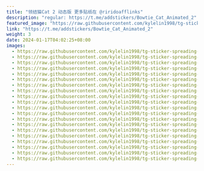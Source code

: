 ```yaml
---
title: "领结猫Cat 2 动态版 更多贴纸在 @riridoafflinks"
description: "regular: https://t.me/addstickers/Bowtie_Cat_Animated_2"
featured_image: "https://raw.githubusercontent.com/kylelin1998/tg-sticker-spreading-worldwide-images/main/img/22ee059c-fb98-4dfb-8f2e-80a9eb25efbf.jpg"
link: "https://t.me/addstickers/Bowtie_Cat_Animated_2"
weight: 3
date: 2024-01-17T04:02:25+08:00
images:
  - https://raw.githubusercontent.com/kylelin1998/tg-sticker-spreading-worldwide-images/main/img/22ee059c-fb98-4dfb-8f2e-80a9eb25efbf.jpg
  - https://raw.githubusercontent.com/kylelin1998/tg-sticker-spreading-worldwide-images/main/img/57c31c8a-010d-4b2b-8002-eb0232d6a094.jpg
  - https://raw.githubusercontent.com/kylelin1998/tg-sticker-spreading-worldwide-images/main/img/937209b8-f138-4fec-89b9-756a2dd172e4.jpg
  - https://raw.githubusercontent.com/kylelin1998/tg-sticker-spreading-worldwide-images/main/img/21ff1543-b9b9-4f06-b613-adf2a09e1695.jpg
  - https://raw.githubusercontent.com/kylelin1998/tg-sticker-spreading-worldwide-images/main/img/9e0d8a59-188c-4766-b38e-4b830b237ce8.jpg
  - https://raw.githubusercontent.com/kylelin1998/tg-sticker-spreading-worldwide-images/main/img/0c6e0a71-3dc4-460c-882a-786a0c3c8da5.jpg
  - https://raw.githubusercontent.com/kylelin1998/tg-sticker-spreading-worldwide-images/main/img/11405c55-43ad-45fb-943f-9ff7a7d254c2.jpg
  - https://raw.githubusercontent.com/kylelin1998/tg-sticker-spreading-worldwide-images/main/img/77fb538a-eecb-4a6e-828c-935e602451ae.jpg
  - https://raw.githubusercontent.com/kylelin1998/tg-sticker-spreading-worldwide-images/main/img/2184efa2-6a3e-4f44-84eb-40019245c589.jpg
  - https://raw.githubusercontent.com/kylelin1998/tg-sticker-spreading-worldwide-images/main/img/dca7d63f-15a7-40ce-889f-c93cdafde0cc.jpg
  - https://raw.githubusercontent.com/kylelin1998/tg-sticker-spreading-worldwide-images/main/img/41682636-65e1-49b7-9bd4-a9a7f6fb24e4.jpg
  - https://raw.githubusercontent.com/kylelin1998/tg-sticker-spreading-worldwide-images/main/img/ae938f50-ecbe-4b44-9f85-16ae8be15294.jpg
  - https://raw.githubusercontent.com/kylelin1998/tg-sticker-spreading-worldwide-images/main/img/d6a3402d-f4c7-434f-83bb-bb8312dbd6f7.jpg
  - https://raw.githubusercontent.com/kylelin1998/tg-sticker-spreading-worldwide-images/main/img/f409fb9e-ae69-4d80-b07d-7fa76e5f423f.jpg
  - https://raw.githubusercontent.com/kylelin1998/tg-sticker-spreading-worldwide-images/main/img/56ae1b9f-fea2-4abb-b3bf-505a0b3546ab.jpg
  - https://raw.githubusercontent.com/kylelin1998/tg-sticker-spreading-worldwide-images/main/img/bdc9ba4a-fbc1-47b7-a841-c66fe65f1cb4.jpg
  - https://raw.githubusercontent.com/kylelin1998/tg-sticker-spreading-worldwide-images/main/img/db6f1595-0c31-4320-bb07-bac6b1f55fce.jpg
  - https://raw.githubusercontent.com/kylelin1998/tg-sticker-spreading-worldwide-images/main/img/9f435aa8-2d4d-4a27-8951-6943d0b2db8f.jpg
  - https://raw.githubusercontent.com/kylelin1998/tg-sticker-spreading-worldwide-images/main/img/4b3d54f8-6078-4172-9c93-3fc54184870b.jpg
  - https://raw.githubusercontent.com/kylelin1998/tg-sticker-spreading-worldwide-images/main/img/b3e89f42-607b-490b-9eb1-eccf866bab51.jpg
---
```

